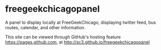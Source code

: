 # freegeekchicagopanel
A panel to display locally at FreeGeekChicago, displaying twitter feed, bus routes, calendar, and other information.

This site can be viewed through GitHub's hosting feature https://pages.github.com, at http://sc3.github.io/freegeekchicagopanel